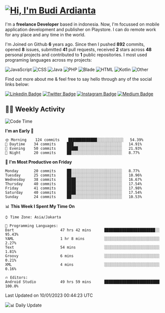 # [![Hi, I'm Budi Ardianta](https://readme-typing-svg.herokuapp.com?size=24&vCenter=true&lines=%F0%9F%91%8B+Hi%2C+I'm+Budi+Ardianta+;%F0%9F%92%BB+Android+And+Web+Developer+)](https://git.io/typing-svg)

I'm a **freelance Developer** based in indonesia. Now, I'm focussed on mobile application development and publisher on Playstore. I can do remote work for any place and any time in the world.

I'm Joined on Github **6** years ago. Since then I pushed **892** commits, opened **8** issues, submitted **41** pull requests, received **2** stars across **48** personal projects and contributed to **1** public repositories.
I most used programing languages across my projects:

![JavaScript](https://img.shields.io/badge/-JavaScript-%23f1e05a?style=flat&logo=JavaScript&logoColor=white)
![CSS](https://img.shields.io/badge/-CSS-%23563d7c?style=flat&logo=CSS&logoColor=white)
![Java](https://img.shields.io/badge/-Java-%23b07219?style=flat&logo=Java&logoColor=white)
![PHP](https://img.shields.io/badge/-PHP-%234F5D95?style=flat&logo=PHP&logoColor=white)
![Blade](https://img.shields.io/badge/-Blade-%23f7523f?style=flat&logo=Blade&logoColor=white)
![HTML](https://img.shields.io/badge/-HTML-%23e34c26?style=flat&logo=HTML&logoColor=white)
![Kotlin](https://img.shields.io/badge/-Kotlin-%23A97BFF?style=flat&logo=Kotlin&logoColor=white)
![Other](https://img.shields.io/badge/-Other-%23ededed?style=flat&logo=Other&logoColor=white)

Find out more about me & feel free to say hello through any of the social links below:

[![Linkedin Badge](https://img.shields.io/badge/-budiardianata-blue?style=flat&logo=Linkedin&logoColor=white&link=https://www.linkedin.com/in/budiardianata/)](https://www.linkedin.com/in/budiardianata/)
[![Twitter Badge](https://img.shields.io/badge/-budiardianata-%231DA1F2.svg?style=flat&logo=twitter&logoColor=white&link=https://www.twitter.com/budiardianata)](https://www.linkedin.com/in/budiardianata/)
[![Instagram Badge](https://img.shields.io/badge/-budiardianata-purple?style=flat&logo=instagram&logoColor=white&link=https://instagram.com/budiardianata/)](https://instagram.com/budiardianata)
[![Medium Badge](https://img.shields.io/badge/-@budiardianata-%2312100E.svg?style=flat&logo=Medium&logoColor=white&link=https://medium.com/@budiardianata/)](https://medium.com/@budiardianata)

## 👨‍💻 Weekly Activity
<!--START_SECTION:waka-->
![Code Time](http://img.shields.io/badge/Code%20Time-1%2C433%20hrs%2030%20mins-blue)

**I'm an Early 🐤** 

```text
🌞 Morning    124 commits    █████████████░░░░░░░░░░░░   54.39% 
🌆 Daytime    34 commits     ███░░░░░░░░░░░░░░░░░░░░░░   14.91% 
🌃 Evening    50 commits     █████░░░░░░░░░░░░░░░░░░░░   21.93% 
🌙 Night      20 commits     ██░░░░░░░░░░░░░░░░░░░░░░░   8.77%

```
📅 **I'm Most Productive on Friday** 

```text
Monday       20 commits     ██░░░░░░░░░░░░░░░░░░░░░░░   8.77% 
Tuesday      25 commits     ██░░░░░░░░░░░░░░░░░░░░░░░   10.96% 
Wednesday    38 commits     ████░░░░░░░░░░░░░░░░░░░░░   16.67% 
Thursday     40 commits     ████░░░░░░░░░░░░░░░░░░░░░   17.54% 
Friday       41 commits     ████░░░░░░░░░░░░░░░░░░░░░   17.98% 
Saturday     40 commits     ████░░░░░░░░░░░░░░░░░░░░░   17.54% 
Sunday       24 commits     ██░░░░░░░░░░░░░░░░░░░░░░░   10.53%

```


📊 **This Week I Spent My Time On** 

```text
⌚︎ Time Zone: Asia/Jakarta

💬 Programming Languages: 
Dart                     47 hrs 42 mins      ███████████████████████░░   95.43% 
YAML                     1 hr 8 mins         ░░░░░░░░░░░░░░░░░░░░░░░░░   2.27% 
Text                     54 mins             ░░░░░░░░░░░░░░░░░░░░░░░░░   1.81% 
Groovy                   6 mins              ░░░░░░░░░░░░░░░░░░░░░░░░░   0.21% 
XML                      4 mins              ░░░░░░░░░░░░░░░░░░░░░░░░░   0.16%

🔥 Editors: 
Android Studio           49 hrs 59 mins      █████████████████████████   100.0%

```


 Last Updated on 10/01/2023 00:44:23 UTC
<!--END_SECTION:waka-->

![📊 Daily Update](https://github.com/budiardianata/budiardianata/actions/workflows/update-activity.yml/badge.svg)
